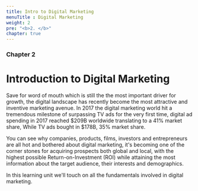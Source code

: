 ```yaml
---
title: Intro to Digital Marketing
menuTitle : Digital Marketing
weight: 2
pre: "<b>2. </b>"
chapter: true
---
```


### Chapter 2

# Introduction to Digital Marketing

Save for word of mouth which is still the the most important driver for growth, the digital landscape has recently become the most attractive and inventive marketing avenue. In 2017 the digital marketing world hit a tremendous milestone of surpassing TV ads for the very first time, digital ad spending in 2017 reached $209B worldwide translating to a 41% market share, While TV ads bought in $178B, 35% market share.

You can see why companies, products, films, investors and entrepreneurs are all hot and bothered about digital marketing, it's becoming one of the corner stones for acquiring prospects both global and local, with the highest possible Return-on-Investment (ROI) while attaining the most information about the target audience, their interests and demographics.

In this learning unit we'll touch on all the fundamentals involved in digital marketing.

